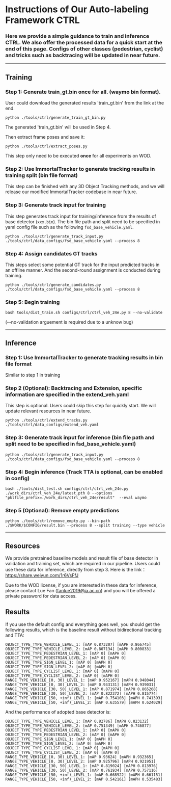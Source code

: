 # Instructions of Our Auto-labeling Framework CTRL

### Here we provide a simple guidance to train and inference CTRL. We also offer the processed data for a quick start at the end of this page. Configs of other classes (pedestrian, cyclist) and tricks such as backtracing will be updated in near future.


---

## Training

### Step 1: Generate train_gt.bin once for all. (waymo bin format).
User could download the generated results 'train_gt.bin' from the link at the end.

`python ./tools/ctrl/generate_train_gt_bin.py`

The generated 'train_gt.bin' will be used in Step 4.

Then extract frame poses and save it:

`python ./tools/ctrl/extract_poses.py`

This step only need to be executed **once** for all experiments on WOD.


### Step 2: Use ImmortalTracker to generate tracking results in training split (bin file format)
This step can be finished with any 3D Object Tracking methods, and we will release our modified ImmortalTracker codebase in near future.

### Step 3: Generate track input for training

This step generates track input for training/inference from the results of base detector (`xxx.bin`). The bin file path and split need to be specified in yaml config file such as the following `fsd_base_vehicle.yaml`.

`python ./tools/ctrl/generate_track_input.py ./tools/ctrl/data_configs/fsd_base_vehicle.yaml --process 8`

### Step 4: Assign candidates GT tracks

This steps select some potential GT track for the input predicted tracks in an offline manner. And the second-round assignment is conducted during training.

`python ./tools/ctrl/generate_candidates.py ./tools/ctrl/data_configs/fsd_base_vehicle.yaml --process 8`

### Step 5: Begin training 

`bash tools/dist_train.sh configs/ctrl/ctrl_veh_24e.py 8 --no-validate`

(--no-validation arguement is required due to a unknow bug)

---

## Inference

### Step 1: Use ImmortalTracker to generate tracking results in bin file format
Similar to step 1 in training

### Step 2 (Optional): Backtracing and Extension, specific information are specified in the extend_veh.yaml
This step is optional. Users could skip this step for quickly start. We will update relevant resources in near future.

`python ./tools/ctrl/extend_tracks.py ./tools/ctrl/data_configs/extend_veh.yaml`

### Step 3: Generate track input for inference (bin file path and split need to be specified in fsd_base_vehicle.yaml)
`python ./tools/ctrl/generate_track_input.py ./tools/ctrl/data_configs/fsd_base_vehicle.yaml --process 8`

### Step 4: Begin inference (Track TTA is optional, can be enabled in config)
`bash ./tools/dist_test.sh configs/ctrl/ctrl_veh_24e.py ./work_dirs/ctrl_veh_24e/latest.pth 8 --options "pklfile_prefix=./work_dirs/ctrl_veh_24e/result"  --eval waymo`

### Step 5 (Optional): Remove empty predictions
`python ./tools/ctrl/remove_empty.py --bin-path ./$WORK/$CONFIG/result.bin --process 8 --split training --type vehicle`

---

## Resources
We provide pretrained baseline models and result file of base detector in validation and training set, which are required in our pipeline.
Users could use these data for inference, directly from step 3.
Here is the link：https://share.weiyun.com/1r6VsFfJ

Due to the WOD license, if you are interested in these data for inference, please contact Lue Fan (fanlue2019@ia.ac.cn) and you will be offered a private password for data access. 

## Results
If you use the default config and everything goes well, you should get the following results, which is the baseline result without bidirectional tracking and TTA:

```
OBJECT_TYPE_TYPE_VEHICLE_LEVEL_1: [mAP 0.873207] [mAPH 0.866745]
OBJECT_TYPE_TYPE_VEHICLE_LEVEL_2: [mAP 0.807134] [mAPH 0.800833]
OBJECT_TYPE_TYPE_PEDESTRIAN_LEVEL_1: [mAP 0] [mAPH 0]
OBJECT_TYPE_TYPE_PEDESTRIAN_LEVEL_2: [mAP 0] [mAPH 0]
OBJECT_TYPE_TYPE_SIGN_LEVEL_1: [mAP 0] [mAPH 0]
OBJECT_TYPE_TYPE_SIGN_LEVEL_2: [mAP 0] [mAPH 0]
OBJECT_TYPE_TYPE_CYCLIST_LEVEL_1: [mAP 0] [mAPH 0]
OBJECT_TYPE_TYPE_CYCLIST_LEVEL_2: [mAP 0] [mAPH 0]
RANGE_TYPE_VEHICLE_[0, 30)_LEVEL_1: [mAP 0.952167] [mAPH 0.948044]
RANGE_TYPE_VEHICLE_[0, 30)_LEVEL_2: [mAP 0.943131] [mAPH 0.939031]
RANGE_TYPE_VEHICLE_[30, 50)_LEVEL_1: [mAP 0.871974] [mAPH 0.865268]
RANGE_TYPE_VEHICLE_[30, 50)_LEVEL_2: [mAP 0.822372] [mAPH 0.815774]
RANGE_TYPE_VEHICLE_[50, +inf)_LEVEL_1: [mAP 0.754103] [mAPH 0.741393]
RANGE_TYPE_VEHICLE_[50, +inf)_LEVEL_2: [mAP 0.635579] [mAPH 0.624029]
```

And the performance of adopted base detector is: 

```
OBJECT_TYPE_TYPE_VEHICLE_LEVEL_1: [mAP 0.82786] [mAPH 0.823132]
OBJECT_TYPE_TYPE_VEHICLE_LEVEL_2: [mAP 0.751349] [mAPH 0.746877]
OBJECT_TYPE_TYPE_PEDESTRIAN_LEVEL_1: [mAP 0] [mAPH 0]
OBJECT_TYPE_TYPE_PEDESTRIAN_LEVEL_2: [mAP 0] [mAPH 0]
OBJECT_TYPE_TYPE_SIGN_LEVEL_1: [mAP 0] [mAPH 0]
OBJECT_TYPE_TYPE_SIGN_LEVEL_2: [mAP 0] [mAPH 0]
OBJECT_TYPE_TYPE_CYCLIST_LEVEL_1: [mAP 0] [mAPH 0]
OBJECT_TYPE_TYPE_CYCLIST_LEVEL_2: [mAP 0] [mAPH 0]
RANGE_TYPE_VEHICLE_[0, 30)_LEVEL_1: [mAP 0.93624] [mAPH 0.932365]
RANGE_TYPE_VEHICLE_[0, 30)_LEVEL_2: [mAP 0.925796] [mAPH 0.921951]
RANGE_TYPE_VEHICLE_[30, 50)_LEVEL_1: [mAP 0.819024] [mAPH 0.813976]
RANGE_TYPE_VEHICLE_[30, 50)_LEVEL_2: [mAP 0.761934] [mAPH 0.757116]
RANGE_TYPE_VEHICLE_[50, +inf)_LEVEL_1: [mAP 0.668922] [mAPH 0.661151]
RANGE_TYPE_VEHICLE_[50, +inf)_LEVEL_2: [mAP 0.542161] [mAPH 0.535483]
```